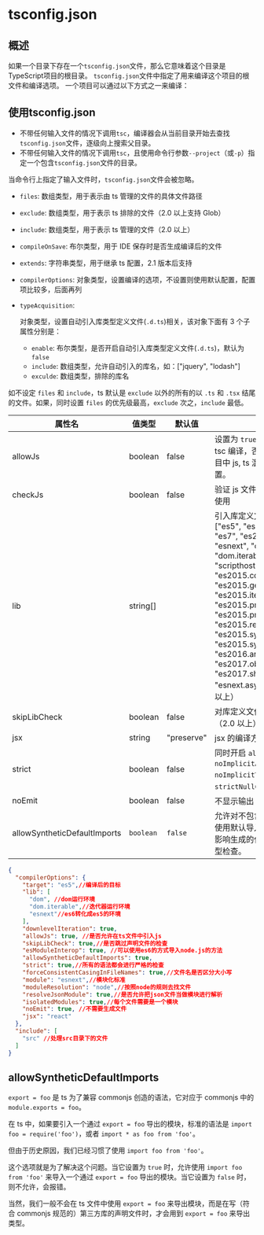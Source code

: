 # tsconfig.json

## 概述

如果一个目录下存在一个`tsconfig.json`文件，那么它意味着这个目录是TypeScript项目的根目录。 `tsconfig.json`文件中指定了用来编译这个项目的根文件和编译选项。 一个项目可以通过以下方式之一来编译：

## 使用tsconfig.json

- 不带任何输入文件的情况下调用`tsc`，编译器会从当前目录开始去查找`tsconfig.json`文件，逐级向上搜索父目录。
- 不带任何输入文件的情况下调用`tsc`，且使用命令行参数`--project`（或`-p`）指定一个包含`tsconfig.json`文件的目录。

当命令行上指定了输入文件时，`tsconfig.json`文件会被忽略。

- `files`: 数组类型，用于表示由 ts 管理的文件的具体文件路径

- `exclude`: 数组类型，用于表示 ts 排除的文件（2.0 以上支持 Glob）

- `include`: 数组类型，用于表示 ts 管理的文件（2.0 以上）

- `compileOnSave`: 布尔类型，用于 IDE 保存时是否生成编译后的文件

- `extends`: 字符串类型，用于继承 ts 配置，2.1 版本后支持

- `compilerOptions`: 对象类型，设置编译的选项，不设置则使用默认配置，配置项比较多，后面再列

- `typeAcquisition`: 

  对象类型，设置自动引入库类型定义文件(`.d.ts`)相关，该对象下面有 3 个子属性分别是：

  - `enable`: 布尔类型，是否开启自动引入库类型定义文件(`.d.ts`)，默认为 `false`
  - `include`: 数组类型，允许自动引入的库名，如：["jquery", "lodash"]
  - `exculde`: 数组类型，排除的库名

如不设定 `files` 和 `include`，ts 默认是 `exclude` 以外的所有的以 `.ts` 和 `.tsx` 结尾的文件。如果，同时设置 `files` 的优先级最高，`exclude` 次之，`include` 最低。

| 属性名                       | 值类型    | 默认值     | 描述                                                         |
| ---------------------------- | --------- | ---------- | ------------------------------------------------------------ |
| allowJs                      | boolean   | false      | 设置为 `true` 时，js 文件会被 tsc 编译，否则不会。一般在项目中 js, ts 混合开发时需要设置。 |
| checkJs                      | boolean   | false      | 验证 js 文件，与 `allowJs` 一同使用                          |
| lib                          | string[]  |            | 引入库定义文件，可以是["es5", "es6", "es2015", "es7", "es2016", "es2017", "esnext", "dom", "dom.iterable", "webworker", "scripthost", "es2015.core", "es2015.collection", "es2015.generator", "es2015.iterable", "es2015.promise", "es2015.proxy", "es2015.reflect", "es2015.symbol", "es2015.symbol.wellknown", "es2016.array.include", "es2017.object", "es2017.sharedmemory", "esnext.asynciterable"]（2.0 以上） |
| skipLibCheck                 | boolean   | false      | 对库定义文件跳过类型检查（2.0 以上）                         |
| jsx                          | string    | "preserve" | jsx 的编译方式                                               |
| strict                       | boolean   | false      | 同时开启 `alwaysStrict`, `noImplicitAny`, `noImplicitThis` 和 `strictNullChecks` (2.3 以上) |
| noEmit                       | boolean   | false      | 不显示输出                                                   |
| allowSyntheticDefaultImports | `boolean` | `false`    | 允许对不包含默认导出的模块使用默认导入。这个选项不会影响生成的代码，只会影响类型检查。 |

```json
{
  "compilerOptions": {
    "target": "es5",//编译后的目标
    "lib": [
      "dom", //dom运行环境
      "dom.iterable",//迭代器运行环境
      "esnext"//es6转化成es5的环境
    ],
    "downlevelIteration": true,
    "allowJs": true, //是否允许在ts文件中引入js
    "skipLibCheck": true,//是否跳过声明文件的检查
    "esModuleInterop": true, //可以使用es6的方式导入node.js的方法
    "allowSyntheticDefaultImports": true,
    "strict": true,//所有的语法都会进行严格的检查
    "forceConsistentCasingInFileNames": true,//文件名是否区分大小写
    "module": "esnext",//模块化标准
    "moduleResolution": "node",//按照node的规则去找文件
    "resolveJsonModule": true,//是否允许把json文件当做模块进行解析
    "isolatedModules": true,//每个文件需要是一个模块
    "noEmit": true, //不需要生成文件
    "jsx": "react"
  },
  "include": [
    "src" //处理src目录下的文件
  ]
}
```

## allowSyntheticDefaultImports

`export = foo` 是 ts 为了兼容 commonjs 创造的语法，它对应于 commonjs 中的 `module.exports = foo`。

在 ts 中，如果要引入一个通过 `export = foo` 导出的模块，标准的语法是 `import foo = require('foo')`，或者 `import * as foo from 'foo'`。

但由于历史原因，我们已经习惯了使用 `import foo from 'foo'`。

这个选项就是为了解决这个问题。当它设置为 `true` 时，允许使用 `import foo from 'foo'` 来导入一个通过 `export = foo` 导出的模块。当它设置为 `false` 时，则不允许，会报错。

当然，我们一般不会在 ts 文件中使用 `export = foo` 来导出模块，而是在写（符合 commonjs 规范的）第三方库的声明文件时，才会用到 `export = foo` 来导出类型。